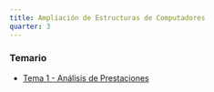 ```yaml
---
title: Ampliación de Estructuras de Computadores
quarter: 3
---
```


### Temario

* [Tema 1 - Análisis de Prestaciones](aec/tema-1.md)
